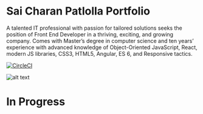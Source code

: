 # Sai Charan Patlolla Portfolio 


A talented IT professional with passion for tailored solutions seeks the position of Front End Developer in a thriving, exciting, and growing company. Comes with Master’s degree in computer science and ten years’ experience with advanced knowledge of Object-Oriented JavaScript, React, modern JS libraries, CSS3, HTML5, Angular, ES 6, and Responsive tactics.

[![CircleCI](https://circleci.com/gh/scrpatlolla/SaiCharanPatlolla-Portfolio/tree/master.svg?style=svg)](https://circleci.com/gh/scrpatlolla/SaiCharanPatlolla-Portfolio/tree/master) 


![alt text](https://sonarcloud.io/images/project_badges/sonarcloud-orange.svg) 

# In Progress
